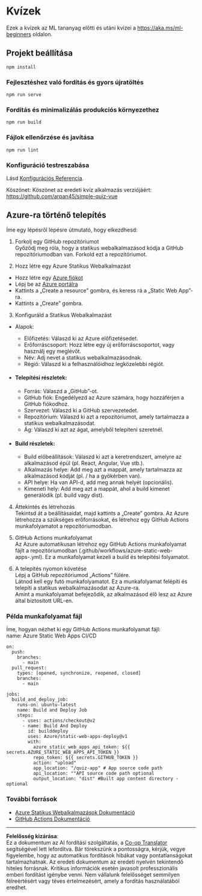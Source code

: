 <!--
CO_OP_TRANSLATOR_METADATA:
{
  "original_hash": "6d130dffca5db70d7e615f926cb1ad4c",
  "translation_date": "2025-09-05T16:15:21+00:00",
  "source_file": "quiz-app/README.md",
  "language_code": "hu"
}
-->
# Kvízek

Ezek a kvízek az ML tananyag előtti és utáni kvízei a https://aka.ms/ml-beginners oldalon.

## Projekt beállítása

```
npm install
```

### Fejlesztéshez való fordítás és gyors újratöltés

```
npm run serve
```

### Fordítás és minimalizálás produkciós környezethez

```
npm run build
```

### Fájlok ellenőrzése és javítása

```
npm run lint
```

### Konfiguráció testreszabása

Lásd [Konfigurációs Referencia](https://cli.vuejs.org/config/).

Köszönet: Köszönet az eredeti kvíz alkalmazás verziójáért: https://github.com/arpan45/simple-quiz-vue

## Azure-ra történő telepítés

Íme egy lépésről lépésre útmutató, hogy elkezdhesd:

1. Forkolj egy GitHub repozitóriumot  
Győződj meg róla, hogy a statikus webalkalmazásod kódja a GitHub repozitóriumodban van. Forkold ezt a repozitóriumot.

2. Hozz létre egy Azure Statikus Webalkalmazást  
- Hozz létre egy [Azure fiókot](http://azure.microsoft.com)  
- Lépj be az [Azure portálra](https://portal.azure.com)  
- Kattints a „Create a resource” gombra, és keress rá a „Static Web App”-ra.  
- Kattints a „Create” gombra.  

3. Konfiguráld a Statikus Webalkalmazást  
- Alapok:  
  - Előfizetés: Válaszd ki az Azure előfizetésedet.  
  - Erőforráscsoport: Hozz létre egy új erőforráscsoportot, vagy használj egy meglévőt.  
  - Név: Adj nevet a statikus webalkalmazásodnak.  
  - Régió: Válaszd ki a felhasználóidhoz legközelebbi régiót.  

- #### Telepítési részletek:  
  - Forrás: Válaszd a „GitHub”-ot.  
  - GitHub fiók: Engedélyezd az Azure számára, hogy hozzáférjen a GitHub fiókodhoz.  
  - Szervezet: Válaszd ki a GitHub szervezetedet.  
  - Repozitórium: Válaszd ki azt a repozitóriumot, amely tartalmazza a statikus webalkalmazásodat.  
  - Ág: Válaszd ki azt az ágat, amelyből telepíteni szeretnél.  

- #### Build részletek:  
  - Build előbeállítások: Válaszd ki azt a keretrendszert, amelyre az alkalmazásod épül (pl. React, Angular, Vue stb.).  
  - Alkalmazás helye: Add meg azt a mappát, amely tartalmazza az alkalmazásod kódját (pl. / ha a gyökérben van).  
  - API helye: Ha van API-d, add meg annak helyét (opcionális).  
  - Kimeneti hely: Add meg azt a mappát, ahol a build kimenet generálódik (pl. build vagy dist).  

4. Áttekintés és létrehozás  
Tekintsd át a beállításaidat, majd kattints a „Create” gombra. Az Azure létrehozza a szükséges erőforrásokat, és létrehoz egy GitHub Actions munkafolyamatot a repozitóriumodban.

5. GitHub Actions munkafolyamat  
Az Azure automatikusan létrehoz egy GitHub Actions munkafolyamat fájlt a repozitóriumodban (.github/workflows/azure-static-web-apps-<name>.yml). Ez a munkafolyamat kezeli a build és telepítési folyamatot.

6. A telepítés nyomon követése  
Lépj a GitHub repozitóriumod „Actions” fülére.  
Látnod kell egy futó munkafolyamatot. Ez a munkafolyamat felépíti és telepíti a statikus webalkalmazásodat az Azure-ra.  
Amint a munkafolyamat befejeződik, az alkalmazásod élő lesz az Azure által biztosított URL-en.

### Példa munkafolyamat fájl

Íme, hogyan nézhet ki egy GitHub Actions munkafolyamat fájl:  
name: Azure Static Web Apps CI/CD  
```
on:
  push:
    branches:
      - main
  pull_request:
    types: [opened, synchronize, reopened, closed]
    branches:
      - main

jobs:
  build_and_deploy_job:
    runs-on: ubuntu-latest
    name: Build and Deploy Job
    steps:
      - uses: actions/checkout@v2
      - name: Build And Deploy
        id: builddeploy
        uses: Azure/static-web-apps-deploy@v1
        with:
          azure_static_web_apps_api_token: ${{ secrets.AZURE_STATIC_WEB_APPS_API_TOKEN }}
          repo_token: ${{ secrets.GITHUB_TOKEN }}
          action: "upload"
          app_location: "/quiz-app" # App source code path
          api_location: ""API source code path optional
          output_location: "dist" #Built app content directory - optional
```

### További források  
- [Azure Statikus Webalkalmazások Dokumentáció](https://learn.microsoft.com/azure/static-web-apps/getting-started)  
- [GitHub Actions Dokumentáció](https://docs.github.com/actions/use-cases-and-examples/deploying/deploying-to-azure-static-web-app)  

---

**Felelősség kizárása**:  
Ez a dokumentum az AI fordítási szolgáltatás, a [Co-op Translator](https://github.com/Azure/co-op-translator) segítségével lett lefordítva. Bár törekszünk a pontosságra, kérjük, vegye figyelembe, hogy az automatikus fordítások hibákat vagy pontatlanságokat tartalmazhatnak. Az eredeti dokumentum az eredeti nyelvén tekintendő hiteles forrásnak. Kritikus információk esetén javasolt professzionális emberi fordítást igénybe venni. Nem vállalunk felelősséget semmilyen félreértésért vagy téves értelmezésért, amely a fordítás használatából eredhet.